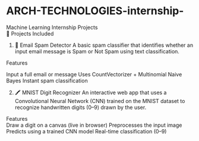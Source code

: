 # ARCH-TECHNOLOGIES-internship-
 Machine Learning Internship Projects  
📌 Projects Included
1. 📧 Email Spam Detector
A basic spam classifier that identifies whether an input email message is Spam or Not Spam using text classification.

Features

Input a full email or message
Uses CountVectorizer + Multinomial Naive Bayes
Instant spam classification

2. 🖍️ MNIST Digit Recognizer
An interactive web app that uses a Convolutional Neural Network (CNN) trained on the MNIST dataset to recognize handwritten digits (0–9) drawn by the user.

Features  
Draw a digit on a canvas (live in browser)
Preprocesses the input image
Predicts using a trained CNN model
Real-time classification (0–9)
